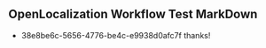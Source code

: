 ## OpenLocalization Workflow Test MarkDown
* 38e8be6c-5656-4776-be4c-e9938d0afc7f thanks!

<!--HONumber=Aug16_HO3-->


